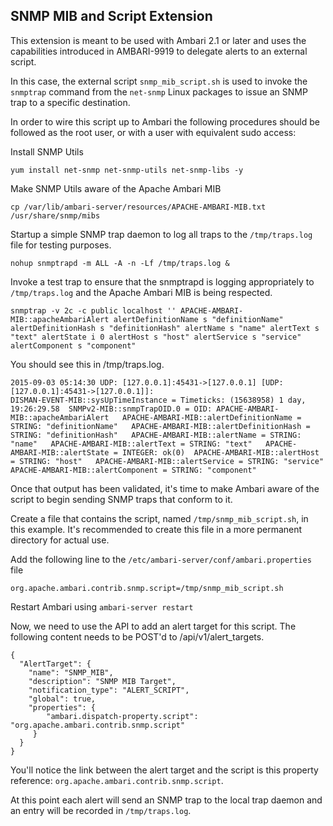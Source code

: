 <!---
Licensed to the Apache Software Foundation (ASF) under one or more
contributor license agreements. See the NOTICE file distributed with
this work for additional information regarding copyright ownership.
The ASF licenses this file to You under the Apache License, Version 2.0
(the "License"); you may not use this file except in compliance with
the License. You may obtain a copy of the License at

http://www.apache.org/licenses/LICENSE-2.0

Unless required by applicable law or agreed to in writing, software
distributed under the License is distributed on an "AS IS" BASIS,
WITHOUT WARRANTIES OR CONDITIONS OF ANY KIND, either express or implied.
See the License for the specific language governing permissions and
limitations under the License.
-->

## SNMP MIB and Script Extension

This extension is meant to be used with Ambari 2.1 or later and uses the capabilities introduced in AMBARI-9919 to delegate alerts to an external script.

In this case, the external script `snmp_mib_script.sh` is used to invoke the `snmptrap` command from the `net-snmp` Linux packages to issue an SNMP trap to a specific destination.

In order to wire this script up to Ambari the following procedures should be followed as the root user, or with a user with equivalent sudo access:

Install SNMP Utils

    yum install net-snmp net-snmp-utils net-snmp-libs -y

Make SNMP Utils aware of the Apache Ambari MIB

    cp /var/lib/ambari-server/resources/APACHE-AMBARI-MIB.txt /usr/share/snmp/mibs

Startup a simple SNMP trap daemon to log all traps to the `/tmp/traps.log` file for testing purposes.

    nohup snmptrapd -m ALL -A -n -Lf /tmp/traps.log &

Invoke a test trap to ensure that the snmptrapd is logging appropriately to `/tmp/traps.log` and the Apache Ambari MIB is being respected.

    snmptrap -v 2c -c public localhost '' APACHE-AMBARI-MIB::apacheAmbariAlert alertDefinitionName s "definitionName" alertDefinitionHash s "definitionHash" alertName s "name" alertText s "text" alertState i 0 alertHost s "host" alertService s "service" alertComponent s "component"

You should see this in /tmp/traps.log.

    2015-09-03 05:14:30 UDP: [127.0.0.1]:45431->[127.0.0.1] [UDP: [127.0.0.1]:45431->[127.0.0.1]]:
    DISMAN-EVENT-MIB::sysUpTimeInstance = Timeticks: (15638958) 1 day, 19:26:29.58	SNMPv2-MIB::snmpTrapOID.0 = OID: APACHE-AMBARI-MIB::apacheAmbariAlert	APACHE-AMBARI-MIB::alertDefinitionName = STRING: "definitionName"	APACHE-AMBARI-MIB::alertDefinitionHash = STRING: "definitionHash"	APACHE-AMBARI-MIB::alertName = STRING: "name"	APACHE-AMBARI-MIB::alertText = STRING: "text"	APACHE-AMBARI-MIB::alertState = INTEGER: ok(0)	APACHE-AMBARI-MIB::alertHost = STRING: "host"	APACHE-AMBARI-MIB::alertService = STRING: "service"	APACHE-AMBARI-MIB::alertComponent = STRING: "component"

Once that output has been validated, it's time to make Ambari aware of the script to begin sending SNMP traps that conform to it.

Create a file that contains the script, named `/tmp/snmp_mib_script.sh`, in this example.  It's recommended to create this file in a more permanent directory for actual use.

Add the following line to the `/etc/ambari-server/conf/ambari.properties` file

    org.apache.ambari.contrib.snmp.script=/tmp/snmp_mib_script.sh

Restart Ambari using `ambari-server restart`

Now, we need to use the API to add an alert target for this script.  The following content needs to be POST'd to /api/v1/alert_targets.

    {
      "AlertTarget": {
        "name": "SNMP_MIB",
        "description": "SNMP MIB Target",
        "notification_type": "ALERT_SCRIPT",
        "global": true,
        "properties": {
            "ambari.dispatch-property.script": "org.apache.ambari.contrib.snmp.script"
         }
      }
    }

You'll notice the link between the alert target and the script is this property reference: `org.apache.ambari.contrib.snmp.script`.

At this point each alert will send an SNMP trap to the local trap daemon and an entry will be recorded in `/tmp/traps.log`.
